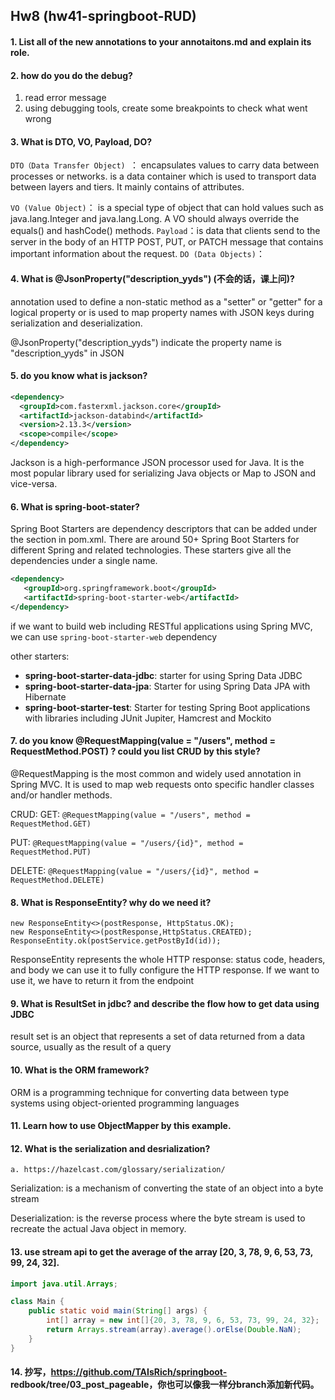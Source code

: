 ## Hw8 (hw41-springboot-RUD)

#### 1. List all of the new annotations to your annotaitons.md and explain its role.
#### 2. how do you do the debug?
1. read error message
2. using debugging tools, create some breakpoints to check what went wrong

#### 3. What is DTO, VO, Payload, DO?
`DTO（Data Transfer Object) `： encapsulates values to carry data between processes or networks.
    is a data container which is used to transport data between layers and tiers. It mainly contains of attributes.

`VO (Value Object)`： is a special type of object that can hold values such as java.lang.Integer and java.lang.Long.
A VO should always override the equals() and hashCode() methods.
`Payload`：is data that clients send to the server in the body of an HTTP POST, PUT, or PATCH message that contains important information about the request.
`DO (Data Objects)`：

#### 4. What is @JsonProperty("description_yyds") (不会的话，课上问)?
annotation  used to define a non-static method as a "setter" or "getter" for a logical property 
or is used to map property names with JSON keys during serialization and deserialization.

@JsonProperty("description_yyds") indicate the property name is "description_yyds" in JSON

#### 5. do you know what is jackson?
```xml
<dependency>
  <groupId>com.fasterxml.jackson.core</groupId>
  <artifactId>jackson-databind</artifactId>
  <version>2.13.3</version>
  <scope>compile</scope>
</dependency>
```
Jackson is a high-performance JSON processor used for Java. It is the most popular library used for serializing Java objects or Map to JSON and vice-versa.

#### 6. What is spring-boot-stater?
Spring Boot Starters are dependency descriptors that can be added under the <dependencies> section in pom.xml. 
There are around 50+ Spring Boot Starters for different Spring and related technologies. 
These starters give all the dependencies under a single name.

```xml
<dependency>
   <groupId>org.springframework.boot</groupId>
   <artifactId>spring-boot-starter-web</artifactId>
</dependency>
```
if we want to build web including RESTful applications using Spring MVC, we can use `spring-boot-starter-web` dependency

other starters:
- **spring-boot-starter-data-jdbc**: starter for using Spring Data JDBC
- **spring-boot-starter-data-jpa**: Starter for using Spring Data JPA with Hibernate
- **spring-boot-starter-test**: Starter for testing Spring Boot applications with libraries including JUnit Jupiter, Hamcrest and Mockito


#### 7. do you know @RequestMapping(value = "/users", method = RequestMethod.POST) ? could you list CRUD by this style?
@RequestMapping is the most common and widely used annotation in Spring MVC. 
It is used to map web requests onto specific handler classes and/or handler methods.

CRUD:
GET: `@RequestMapping(value = "/users", method = RequestMethod.GET)`

PUT: `@RequestMapping(value = "/users/{id}", method = RequestMethod.PUT)`

DELETE: `@RequestMapping(value = "/users/{id}", method = RequestMethod.DELETE)`

#### 8. What is ResponseEntity? why do we need it?
```
new ResponseEntity<>(postResponse, HttpStatus.OK); 
new ResponseEntity<>(postResponse,HttpStatus.CREATED);
ResponseEntity.ok(postService.getPostById(id));
```
ResponseEntity represents the whole HTTP response: status code, headers, and body
we can use it to fully configure the HTTP response. 
If we want to use it, we have to return it from the endpoint

#### 9. What is ResultSet in jdbc? and describe the flow how to get data using JDBC
result set is an object that represents a set of data returned from a data source, usually as the result of a query

#### 10. What is the ORM framework?
ORM is a programming technique for converting data between type systems using object-oriented programming languages

#### 11. Learn how to use ObjectMapper by this example.

#### 12. What is the serialization and desrialization?
    a. https://hazelcast.com/glossary/serialization/
Serialization:  is a mechanism of converting the state of an object into a byte stream

Deserialization: is the reverse process where the byte stream is used to recreate the actual Java object in memory.

#### 13. use stream api to get the average of the array [20, 3, 78, 9, 6, 53, 73, 99, 24, 32].

```java
import java.util.Arrays;

class Main {
    public static void main(String[] args) {
        int[] array = new int[]{20, 3, 78, 9, 6, 53, 73, 99, 24, 32};
        return Arrays.stream(array).average().orElse(Double.NaN);
    }
}

```
#### 14. 抄写，https://github.com/TAIsRich/springboot- redbook/tree/03_post_pageable，你也可以像我一样分branch添加新代码。
